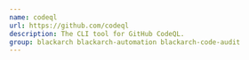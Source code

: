 ```yaml
---
name: codeql
url: https://github.com/codeql
description: The CLI tool for GitHub CodeQL.
group: blackarch blackarch-automation blackarch-code-audit
---
```

